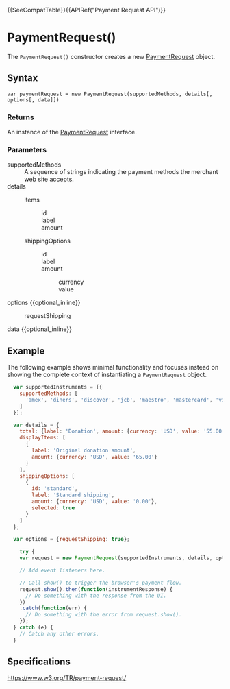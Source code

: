{{SeeCompatTable}}{{APIRef("Payment Request API")}}

# PaymentRequest()

The `PaymentRequest()` constructor creates a new [PaymentRequest](PaymentRequest.md) object.

## Syntax

`var paymentRequest = new PaymentRequest(supportedMethods, details[, options[, data]])`

### Returns

An instance of the [PaymentRequest](PaymentRequest.md) interface.

### Parameters

<dl>
  <dt>supportedMethods</dt>
  <dd>A sequence of strings indicating the payment methods the merchant web site accepts.</dd>
  <dt>details</dt>
  <dd>
    <dl>
      <dt>items</dt>
      <dd>
        <dl>
          <dt>id</dt>
          <dd></dd>
          <dt>label</dt>
          <dd></dd>
          <dt>amount</dt>
          <dd></dd>
        </dl>
      </dd>
      <dt>shippingOptions</dt>
      <dd>
        <dl>
          <dt>id</dt>
          <dd></dd>
          <dt>label</dt>
          <dd></dd>
          <dt>amount</dt>
          <dd>
            <dl>
              <dt>currency</dt>
              <dd></dd>
              <dt>value</dt>
              <dd></dd>
            </dl>
          </dd>
        </dl>
      </dd>
    </dl>
  </dd>
  <dt>options {{optional_inline}}</dt>
  <dd>
    <dl>
      <dt>requestShipping</dt>
      <dd></dd>
    </dl>
  </dd>
  <dt>data {{optional_inline}}</dt>
  <dd></dd>
</dl>

## Example

The following example shows minimal functionality and focuses instead on showing the complete context of instantiating a `PaymentRequest` object.

```javascript
  var supportedInstruments = [{
    supportedMethods: [
      'amex', 'diners', 'discover', 'jcb', 'maestro', 'mastercard', 'visa'
    ]
  }];

  var details = {
    total: {label: 'Donation', amount: {currency: 'USD', value: '55.00'}},
    displayItems: [
      {
        label: 'Original donation amount',
        amount: {currency: 'USD', value: '65.00'}
      }
    ],
    shippingOptions: [
      {
        id: 'standard',
        label: 'Standard shipping',
        amount: {currency: 'USD', value: '0.00'},
        selected: true
      }
    ]
  };

  var options = {requestShipping: true};

    try {
    var request = new PaymentRequest(supportedInstruments, details, options);

    // Add event listeners here.

    // Call show() to trigger the browser's payment flow.
    request.show().then(function(instrumentResponse) {
      // Do something with the response from the UI.
    })
    .catch(function(err) {
      // Do something with the error from request.show().
    });
  } catch (e) {
    // Catch any other errors.
  }
```

## Specifications

<https://www.w3.org/TR/payment-request/>